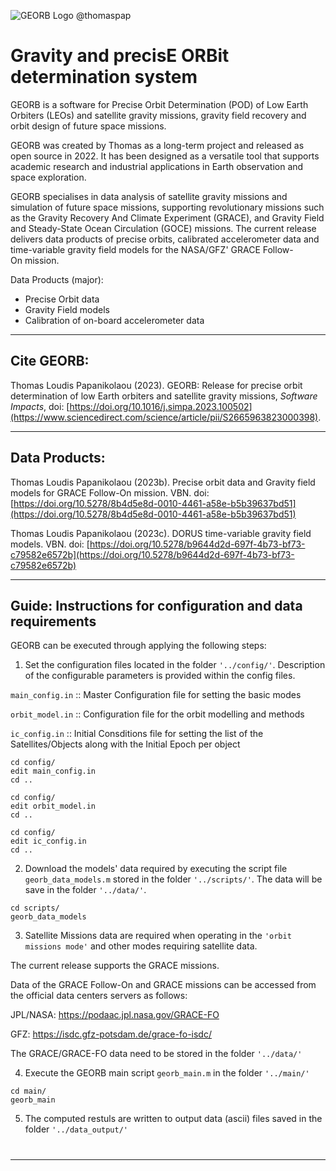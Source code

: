 ![GEORB Logo @thomaspap](https://thomaspap.com/GEORB_logo_bw.png)


# 

# Gravity and precisE ORBit determination system

GEORB is a software for Precise Orbit Determination (POD) of Low Earth Orbiters (LEOs) and satellite gravity missions, gravity field recovery and orbit design of future space missions. 

GEORB was created by Thomas as a long-term project and released as open source in 2022. It has been designed as a versatile tool that supports academic research and industrial applications in Earth observation and space exploration.

GEORB specialises in data analysis of satellite gravity missions and simulation of future space missions, supporting revolutionary missions such as the Gravity Recovery And Climate Experiment (GRACE), and Gravity Field and Steady-State Ocean Circulation (GOCE) missions. The current release delivers data products of precise orbits, calibrated accelerometer data and time-variable gravity field models for the NASA/GFZ' GRACE Follow-On mission. 


Data Products (major):
- Precise Orbit data
- Gravity Field models
- Calibration of on-board accelerometer data 
 

---
## Cite GEORB: 

Thomas Loudis Papanikolaou (2023). GEORB: Release for precise orbit determination of low Earth orbiters and satellite gravity missions, *Software Impacts*, doi: [https://doi.org/10.1016/j.simpa.2023.100502](https://www.sciencedirect.com/science/article/pii/S2665963823000398). 

---
## Data Products: 

Thomas Loudis Papanikolaou (2023b). Precise orbit data and Gravity field models for GRACE Follow-On mission. VBN. doi: [https://doi.org/10.5278/8b4d5e8d-0010-4461-a58e-b5b39637bd51](https://doi.org/10.5278/8b4d5e8d-0010-4461-a58e-b5b39637bd51)

Thomas Loudis Papanikolaou (2023c). DORUS time-variable gravity field models. VBN. doi: [https://doi.org/10.5278/b9644d2d-697f-4b73-bf73-c79582e6572b](https://doi.org/10.5278/b9644d2d-697f-4b73-bf73-c79582e6572b)


---
## Guide: Instructions for configuration and data requirements

GEORB can be executed through applying the following steps:

1. Set the configuration files located in the folder `'../config/'`. Description of the configurable parameters is provided within the config files.  

`main_config.in` :: Master Configuration file for setting the basic modes 

`orbit_model.in` :: Configuration file for the orbit modelling and methods

`ic_config.in`   :: Initial Consditions file for setting the list of the Satellites/Objects along with the Initial Epoch per object 

```
cd config/
edit main_config.in
cd ..
```

```
cd config/
edit orbit_model.in
cd ..
```

```
cd config/
edit ic_config.in
cd ..
```

2. Download the models' data required by executing the script file `georb_data_models.m` stored in the folder `'../scripts/'`. The data will be save in the folder `'../data/'`.

```
cd scripts/
georb_data_models
```

3. Satellite Missions data are required when operating in the `'orbit missions mode'` and other modes requiring satellite data.


The current release supports the GRACE missions.

Data of the GRACE Follow-On and GRACE missions can be accessed from the official data centers servers as follows: 

JPL/NASA: https://podaac.jpl.nasa.gov/GRACE-FO

GFZ: https://isdc.gfz-potsdam.de/grace-fo-isdc/

The GRACE/GRACE-FO data need to be stored in the folder `'../data/'` 
 

4. Execute the GEORB main script `georb_main.m` in the folder `'../main/'` 

```
cd main/
georb_main
```

5. The computed restuls are written to output data (ascii) files saved in the folder `'../data_output/'`


# 


---



